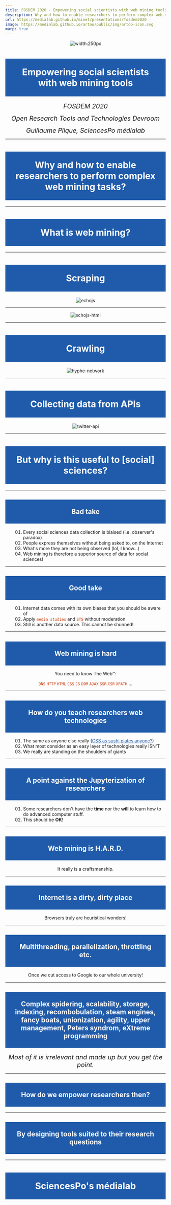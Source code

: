 ```yaml
---
title: FOSDEM 2020 - Empowering social scientists with web mining tools
description: Why and how to enable researchers to perform complex web mining tasks
url: https://medialab.github.io/minet/presentations/fosdem2020
image: https://medialab.github.io/artoo/public/img/artoo-icon.svg
marp: true
---
```


<style>
  h1, h2, h3 {
    background-color: #1f5baa;
    padding: 25px;
    color: white;
    text-align: center;
  }

  p {
    text-align: center;
  }

  h3 {
    padding: 15px;
  }

  a {
    color: #1f5baa;
  }

  ol {
    list-style-type: decimal-leading-zero;
    padding-left: 4em;
  }

  code {
    color: #CC3300;
  }
</style>

<style scoped>
  p {
    margin-bottom: 0;
  }

  p > em {
    font-size: 20px;
  }
</style>

![width:250px](img/artoo-icon.svg)

# Empowering social scientists with web mining tools

*FOSDEM 2020*

*Open Research Tools and Technologies Devroom*

*Guillaume Plique, SciencesPo médialab*

---

# Why and how to enable researchers to perform complex web mining tasks?

---

# What is web mining?

---

# Scraping

![echojs](img/echojs.png)

---

![echojs-html](img/echojs-html.png)

---

# Crawling

![hyphe-network](img/hyphe-network.png)

---

# Collecting data from APIs

![twitter-api](img/twitter-api.png)

---

# But why is this useful to [social] sciences?

---

## Bad take

1. Every social sciences data collection is biaised (i.e. observer's paradox)
2. People express themselves without being asked to, on the Internet
3. What's more they are not being observed (lol, I know...)
4. Web mining is therefore a superior source of data for social sciences!

---

## Good take

1. Internet data comes with its own biases that you should be aware of
2. Apply `media studies` and `STS` without moderation
3. Still is another data source. This cannot be shunned!

<!-- Note: Google Trends example -->

---

## Web mining is hard

You need to know The Web™:

`DNS` `HTTP` `HTML` `CSS` `JS` `DOM` `AJAX` `SSR` `CSR` `XPATH` ...

---

## How do you teach researchers web technologies

1. The same as anyone else really ([CSS as sushi plates anyone?](https://flukeout.github.io/))
2. What most consider as an easy layer of technologies really ISN'T
3. We really are standing on the shoulders of giants

---

## A point against the Jupyterization of researchers

1. Some researchers don't have the **time** nor the **will** to learn how to do advanced computer stuff.
2. This should be **OK**!

---

## Web mining is H.A.R.D.

It really is a craftsmanship.

---

## Internet is a dirty, dirty place

Browsers truly are heuristical wonders!

---

## Multithreading, parallelization, throttling etc.

Once we cut access to Google to our whole university!

---

## Complex spidering, scalability, storage, indexing, recombobulation, steam engines, fancy boats, unionization, agility, upper management, Peters syndrom, eXtreme programming

*Most of it is irrelevant and made up but you get the point.*

---

## How do we empower researchers then?

---

## By designing tools suited to their research questions

---

# SciencesPo's médialab

<!-- so how do you empower researchers then: by designing tools -->
<!--

Plan:

* How do we try, in the médialab, to empower researchers with a wide array of webmining tools: brief presentation of the lab, its triangle and why it enables us to take a step back and achieve some R&D.
* Chronological story?
* Scraping and API "abusing" against platforms' hegemony

Tools:

* artoo.js
* minet
* Hyphe
* Gazouilloire

ToDo:

* Bookmarklets => how to scale with minet
* anecdote: scraping the web using Selenium losing your time when you could retro-engineer the AJAX API. Sometimes modern web practices give more than they take
* Add DIME and médialab logo
* Trade-off between empowering & scalability => what about a GUI for minet? We also need to design user paths
* Mention real research questions => from small (bookmarklet) to wide (polarisation)
* Hardships: badly coded websites (browser are a pile of very complex heuristics: page encoding how?), multithreading, throttling, proxies (how we cut all our university access to Google), complex spidering, scalability, storage, indexing etc.
* Relocalizing data collection on the researcher's end (sometimes you don't need a server etc. => ties to bookmarklet and a minet GUI)
* minet gifs
* how to teach researchers about the web technologies: the same as anyone (sushi CSS): empowering them by letting them script (should go before our opinion that one may not have the required time. vs. the notebook philosophy => webmining is a hard problem, requiring engineering skills) not saying they should not: just that some don't want to invest this kind of resources & time and they have the right to do so.
* we need to teach people how to scrape: legal issues in some countries => wiggling when publishing (the monkey army)
* minet low fi approach regarding dbs (reducing overhead) -> remove the cruft for people, make it easy to go down the scripting path again

-->
